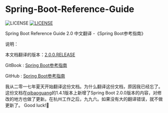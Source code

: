 # Spring-Boot-Reference-Guide

![LICENSE](https://img.shields.io/badge/license-MIT-blue.svg) [![LICENSE](https://img.shields.io/badge/license-Anti%20996-blue.svg)](https://github.com/996icu/996.ICU/blob/master/LICENSE)

Spring Boot Reference Guide 2.0 中文翻译 -《Spring Boot参考指南》

说明：

本文档翻译的版本：[2.0.0.RELEASE](https://docs.spring.io/spring-boot/docs/2.0.0.RELEASE/reference/htmlsingle/)

GitBook : [Spring Boot参考指南](https://jack80342.gitbook.io/spring-boot/)

GitHub : [Spring Boot参考指南](https://github.com/jack80342/Spring-Boot-Reference-Guide)

  我从二零一七年夏天开始翻译这份文档。为什么翻译这份文档，原因我已经忘了。这份文档在[qibaoguang](https://github.com/qibaoguang)的1.4.1版本上新增了Spring Boot 2.0.0版本的内容，对修改的地方也做了更新。在杭州工作之后，九九六。如果没有大的翻译错误，就不做更新了。
  Good luck!🍭
